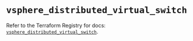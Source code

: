 # `vsphere_distributed_virtual_switch`

Refer to the Terraform Registry for docs: [`vsphere_distributed_virtual_switch`](https://registry.terraform.io/providers/hashicorp/vsphere/2.6.1/docs/resources/distributed_virtual_switch).

